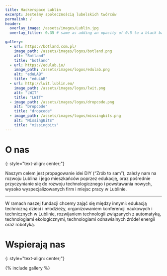 ```yaml
---
title: Hackerspace Lublin
excerpt: Jesteśmy społecznością lubelskich twórców
permalink: /
header:
  overlay_image: /assets/images/Lublin.jpg
  overlay_filter: 0.35 # same as adding an opacity of 0.5 to a black background

gallery:
  - url: https://botland.com.pl/
    image_path: /assets/images/logos/botland.png
    alt: "Botland"
    title: "botland"
  - url: https://edulab.io/
    image_path: /assets/images/logos/edulab.png
    alt: "eduLAB"
    title: "eduLAB"
  - url: http://lwit.lublin.eu/
    image_path: /assets/images/logos/lwit.png
    alt: "LWIT"
    title: "LWIT"
  - image_path: /assets/images/logos/dropcode.png
    alt: "Dropcode"
    title: "dropcode"
  - image_path: /assets/images/logos/missingbits.png
    alt: "MissingBits"
    title: "missingbits"
---
```


# O nas
{: style="text-align: center;"}

Naszym celem jest propagowanie idei DIY (“Zrób to sam”), zależy nam na rozwoju Lublina i jego mieszkańców poprzez edukację, oraz pośrednie przyczynianie się do rozwoju technologicznego i powstawania nowych, wysoko wyspecjalizowanych firm i miejsc pracy w Lublinie.

--------

W ramach naszej fundacji chcemy zająć się między innymi: edukacją techniczną dzieci i młodzieży, organizowaniem konferencji naukowych i technicznych w Lublinie, rozwijaniem technologii związanych z automatyką, technologiami ekologicznymi, technologiami odnawialnych źródeł energii oraz robotyką.

# Wspierają nas
{: style="text-align: center;"}

{% include gallery %}
